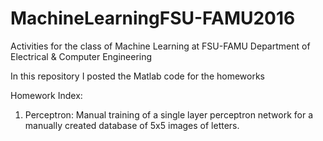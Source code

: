 # MachineLearningFSU-FAMU2016
Activities for the class of Machine Learning at FSU-FAMU Department of Electrical &amp; Computer Engineering

In this repository I posted the Matlab code for the homeworks

Homework Index:
1) Perceptron: Manual training of a single layer perceptron network for a manually created database of 5x5 images of letters. 
